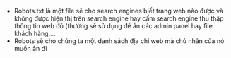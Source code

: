 - Robots.txt là một file sẽ cho search engines biết trang web nào được và không được hiện thị trên search engine hay cấm search engine thu thập thông tin web đó (thường sẽ sử dụng để ẩn các admin panel hay file khách hàng,...
- Robots sẽ cho chúng ta một danh sách địa chỉ web mà chủ nhân của nó muốn ẩn đi
